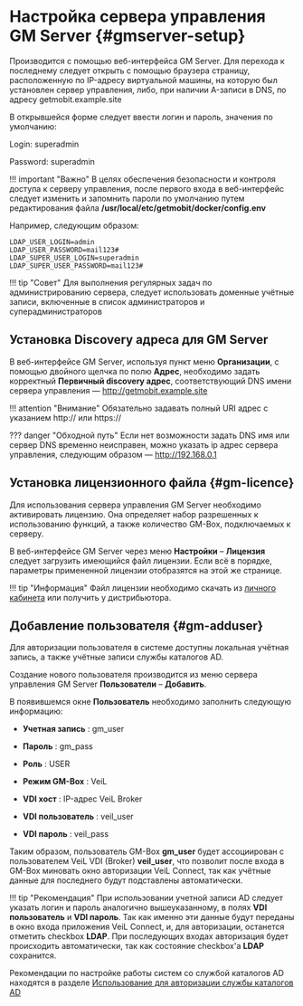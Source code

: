 # Настройка сервера управления GM Server {#gmserver-setup}

Производится с помощью веб-интерфейса GM Server. Для перехода к последнему следует открыть с помощью браузера страницу, расположенную по IP-адресу виртуальной машины, на которую был установлен сервер управления, либо, при наличии A-записи в DNS, по адресу getmobit.example.site

В открывшейся форме следует ввести логин и пароль, значения по умолчанию:

Login: superadmin

Password: superadmin

!!! important "Важно"
    В целях обеспечения безопасности и контроля доступа к серверу управления, после первого входа в веб-интерфейс следует изменить и запомнить пароли по умолчанию путем редактирования файла **/usr/local/etc/getmobit/docker/config.env**

Например, следующим образом:

```console
LDAP_USER_LOGIN=admin
LDAP_USER_PASSWORD=mail123#
LDAP_SUPER_USER_LOGIN=superadmin
LDAP_SUPER_USER_PASSWORD=mail123#
```

!!! tip "Совет"
    Для выполнения регулярных задач по администрированию сервера, следует использовать доменные учётные записи, включенные в список администраторов и суперадминистраторов

## Установка Discovery адреса для GM Server

В веб-интерфейсе GM Server, используя пункт меню **Организации**, с помощью двойного щелчка по полю **Адрес**,  необходимо задать корректный **Первичный discovery адрес**, соответствующий DNS имени сервера управления — http://getmobit.example.site

!!! attention "Внимание"
    Обязательно задавать полный URI адрес с указанием http:// или https://

??? danger "Обходной путь"
    Если нет возможности задать DNS имя или сервер DNS временно неисправен, можно указать ip адрес сервера управления, следующим образом — http://192.168.0.1

## Установка лицензионного файла {#gm-licence}

Для использования сервера управления GM Server необходимо активировать лицензию. Она определяет набор разрешенных к использованию функций, а также количество  GM-Box, подключаемых к серверу.

В веб-интерфейсе GM Server через меню **Настройки** – **Лицензия** следует загрузить имеющийся файл лицензии. Если всё в порядке, параметры примененной лицензии отобразятся на этой же странице.

!!! tip "Информация"
Файл лицензии необходимо скачать из [личного кабинета](https://lk.getmobit.ru/cabinet-user/index) или получить у дистрибьютора.

## Добавление пользователя {#gm-adduser}

Для авторизации пользователя в системе доступны локальная учётная запись, а также учётные записи службы каталогов AD.

Создание нового пользователя производится из меню сервера управления GM Server **Пользователи** – **Добавить**.

В появившемся окне **Пользователь** необходимо заполнить следующую информацию:

- **Учетная запись** : gm_user

- **Пароль** : gm_pass

- **Роль** : USER

- **Режим GM-Box** : VeiL

- **VDI хост** : IP-адрес VeiL Broker

- **VDI пользователь** : veil_user

- **VDI пароль** : veil_pass

Таким образом, пользователь GM-Box **gm_user** будет ассоциирован с пользователем VeiL VDI (Broker) **veil_user**, что позволит после входа в GM-Box миновать окно авторизации VeiL Connect, так как учётные данные для последнего будут подставлены автоматически.

!!! tip "Рекомендация"
    При использовании учетной записи AD следует указать логин и пароль аналогично вышеуказанному, в полях **VDI пользователь** и **VDI пароль**. Так как именно эти данные будут переданы в окно входа приложения VeiL Connect, и, для авторизации, останется отметить checkbox **LDAP**. При последующих входах авторизация будет происходить автоматически, так как состояние checkbox'a **LDAP** сохранится.

Рекомендации по настройке работы систем со службой каталогов AD находятся в разделе [Использование для авторизации службы каталогов AD](./using_ad)
